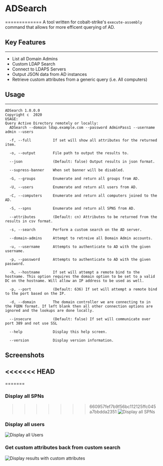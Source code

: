 # ADSearch
=============
A tool written for cobalt-strike's `execute-assembly` command that allows for more efficent querying of AD.

## Key Features
---------------
* List all Domain Admins
* Custom LDAP Search
* Connect to LDAPS Servers
* Output JSON data from AD instances
* Retrieve custom attributes from a generic query (i.e. All computers)

## Usage
---------------
```
ADSearch 1.0.0.0
Copyright c  2020
USAGE:
Query Active Directory remotely or locally:
  ADSearch --domain ldap.example.com --password AdminPass1 --username admin --users

  -f, --full          If set will show all attributes for the returned item.

  -o, --output        File path to output the results to.

  --json              (Default: false) Output results in json format.

  --supress-banner    When set banner will be disabled.

  -G, --groups        Enumerate and return all groups from AD.

  -U, --users         Enumerate and return all users from AD.

  -C, --computers     Enumerate and return all computers joined to the AD.

  -S, --spns          Enumerate and return all SPNS from AD.

  --attributes        (Default: cn) Attributes to be returned from the results in csv format.

  -s, --search        Perform a custom search on the AD server.

  --domain-admins     Attempt to retreive all Domain Admin accounts.

  -u, --username      Attempts to authenticate to AD with the given username.

  -p, --password      Attempts to authenticate to AD with the given password.

  -h, --hostname      If set will attempt a remote bind to the hostname. This option requires the domain option to be set to a valid DC on the hostname. Will allow an IP address to be used as well.

  -p, --port          (Default: 636) If set will attempt a remote bind to the port based on the IP.

  -d, --domain        The domain controller we are connecting to in the FQDN format. If left blank then all other connection options are ignored and the lookups are done locally.

  --insecure          (Default: false) If set will communicate over port 389 and not use SSL

  --help              Display this help screen.

  --version           Display version information.
```

## Screenshots
<<<<<<< HEAD
---------------
=======
### Display all SPNs
>>>>>>> 660957fef7b9f56bc112125ffc045a7bbdda2351
![Display all SPNs](https://github.com/tomcarver16/ADSearch/blob/master/Images/all-spns.png "All Spns")
### Display all users
![Display all Users](https://github.com/tomcarver16/ADSearch/blob/master/Images/all-users.png "All Users")
### Get custom attributes back from custom search
![Display results with custom attributes](https://github.com/tomcarver16/ADSearch/blob/master/Images/custom-attributes.png "Custom Attributes")
